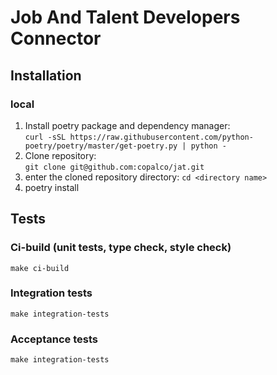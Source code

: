 # Job And Talent Developers Connector

## Installation

### local
1. Install poetry package and dependency manager:  
`curl -sSL https://raw.githubusercontent.com/python-poetry/poetry/master/get-poetry.py | python -`
2. Clone repository:  
`git clone git@github.com:copalco/jat.git`  
3. enter the cloned repository directory:
`cd <directory name>`
4. poetry install

## Tests

### Ci-build (unit tests, type check, style check)
`make ci-build`
### Integration tests
`make integration-tests`
### Acceptance tests
`make integration-tests`
